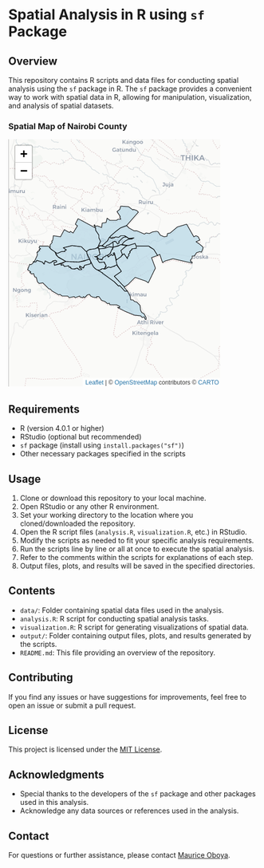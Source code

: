# Spatial Analysis in R using `sf` Package

## Overview

This repository contains R scripts and data files for conducting spatial analysis using the `sf` package in R. The `sf` package provides a convenient way to work with spatial data in R, allowing for manipulation, visualization, and analysis of spatial datasets.
### Spatial Map of Nairobi County
![Nairobi County](nairobi.png)

## Requirements

- R (version 4.0.1 or higher)
- RStudio (optional but recommended)
- `sf` package (install using `install.packages("sf")`)
- Other necessary packages specified in the scripts

## Usage

1. Clone or download this repository to your local machine.
2. Open RStudio or any other R environment.
3. Set your working directory to the location where you cloned/downloaded the repository.
4. Open the R script files (`analysis.R`, `visualization.R`, etc.) in RStudio.
5. Modify the scripts as needed to fit your specific analysis requirements.
6. Run the scripts line by line or all at once to execute the spatial analysis.
7. Refer to the comments within the scripts for explanations of each step.
8. Output files, plots, and results will be saved in the specified directories.

## Contents

- `data/`: Folder containing spatial data files used in the analysis.
- `analysis.R`: R script for conducting spatial analysis tasks.
- `visualization.R`: R script for generating visualizations of spatial data.
- `output/`: Folder containing output files, plots, and results generated by the scripts.
- `README.md`: This file providing an overview of the repository.

## Contributing

If you find any issues or have suggestions for improvements, feel free to open an issue or submit a pull request.

## License

This project is licensed under the [MIT License](LICENSE).

## Acknowledgments

- Special thanks to the developers of the `sf` package and other packages used in this analysis.
- Acknowledge any data sources or references used in the analysis.

## Contact

For questions or further assistance, please contact [Maurice Oboya](mailto:oboyamaurice@gmail.com).
